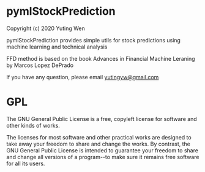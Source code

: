 # pymlStockPrediction

Copyright (c) 2020	Yuting Wen

pymlStockPrediction provides simple utils for stock predictions using
machine learning and technical analysis

FFD method is based on the book Advances in Financial Machine Leraning
by Marcos Lopez DePrado

If you have any question, please email yutingyw@gmail.com

# GPL

The GNU General Public License is a free, copyleft license for
software and other kinds of works.

The licenses for most software and other practical works are designed
to take away your freedom to share and change the works. By contrast,
the GNU General Public License is intended to guarantee your freedom to
share and change all versions of a program--to make sure it remains free
software for all its users.
